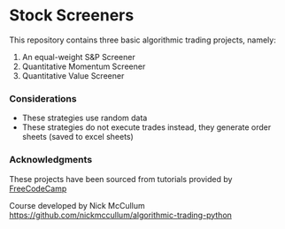# Stock Screeners
This repository contains three basic algorithmic trading projects, namely:
1. An equal-weight S&P Screener
2. Quantitative Momentum Screener
3. Quantitative Value Screener

### Considerations
- These strategies use random data
- These strategies do not execute trades instead, they generate order sheets (saved to excel sheets)

### Acknowledgments
These projects have been sourced from tutorials provided by [FreeCodeCamp](https://www.freecodecamp.org/)

Course developed by Nick McCullum https://github.com/nickmccullum/algorithmic-trading-python
